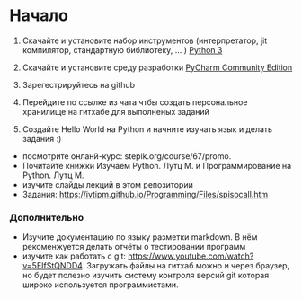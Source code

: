 # Начало
1. Скачайте и установите набор инструментов (интерпретатор, jit компилятор, стандартную библиотеку, ... ) [Python 3](https://www.python.org/downloads/)
2. Скачайте и установите среду разработки [PyCharm Community Edition](https://www.jetbrains.com/ru-ru/pycharm/)

3. Зарегестрируйтесь на github

4. Перейдите по ссылке из чата чтбы создать персональное хранилище на гитхабе для выполненых заданий

5. Создайте Hello World на Python и начните изучать язык и делать задания :)
  - посмотрите онланй-курс: stepik.org/course/67/promo. 
  - Почитайте книжки Изучаем Python. Лутц М. и Программирование на Python. Лутц М.
  - изучите слайды лекций в этом репозитории
  - Задания: https://ivtipm.github.io/Programming/Files/spisocall.htm

### Дополнительно
- Изучите документацию по языку разметки markdown. В нём рекоменжуется делать отчёты о тестировании программ
- изучите как работать с git: https://www.youtube.com/watch?v=5EIfStQNDD4. Загружать файлы на гитхаб можно и через браузер, но будет полезно изучить систему контроля версий git которая широко используется программистами.



